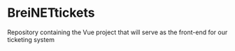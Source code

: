 # BreiNETtickets
Repository containing the Vue project that will serve as the front-end for our ticketing system
